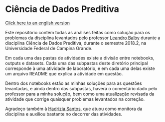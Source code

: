 # Ciência de Dados Preditiva

[Click here to an english version](README_EN.md)

Este repositório contém todas as análises feitas como solução para os problemas da disciplina levantados pelo professor [Leandro Balby](https://github.com/lbalby) durante a disciplina Ciência de Dados Preditiva, durante o semestre 2018.2, na Universidade Federal de Campina Grande.

Em cada uma das pastas de atividades existe a divisão entre notebooks, outputs e datasets. Cada uma das subpastas deste diretório principal corresponde à uma atividade de laboratório, e em cada uma delas existe um arquivo README que explica a atividade em questão.

Dentro dos notebooks estão as minhas soluções para as questões levantadas, e ainda dentro das subpastas, haverá o comentário dado pelo professor para a minha solução, bem como uma atualização revisada da atividade que corrige quaisquer problemas levantados na correção.

Agradeço também à [Hadrizia Santos](https://github.com/hadrizia), que atuou como monitora da disciplina e auxiliou bastante no decorrer das atividades.